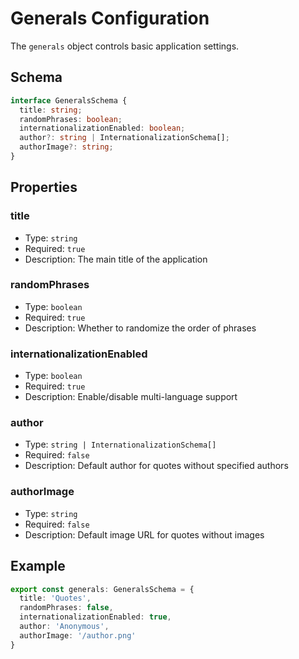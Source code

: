 # Generals Configuration

The `generals` object controls basic application settings.

## Schema

```ts
interface GeneralsSchema {
  title: string;
  randomPhrases: boolean;
  internationalizationEnabled: boolean;
  author?: string | InternationalizationSchema[];
  authorImage?: string;
}
```

## Properties

### title
- Type: `string`
- Required: `true`
- Description: The main title of the application

### randomPhrases
- Type: `boolean`
- Required: `true`
- Description: Whether to randomize the order of phrases

### internationalizationEnabled
- Type: `boolean`
- Required: `true`
- Description: Enable/disable multi-language support

### author
- Type: `string | InternationalizationSchema[]`
- Required: `false`
- Description: Default author for quotes without specified authors

### authorImage
- Type: `string`
- Required: `false`
- Description: Default image URL for quotes without images

## Example

```ts
export const generals: GeneralsSchema = {
  title: 'Quotes',
  randomPhrases: false,
  internationalizationEnabled: true,
  author: 'Anonymous',
  authorImage: '/author.png'
}
```